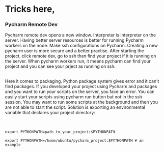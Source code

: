 # Tricks here,

### Pycharm Remote Dev
Pycharm remote dev opens a new window. Interpreter is interpreter on the server. Having better server resources is better for running Pycharm workers on the node. 
Make ssh configurations on Pycharm. Creating a new pycharm user is more secure and a better practise. After starting the project, click remote dev, 
go to ssh then find your project if it is running on the server. When pycharm workers run, it means pycharm can find your project and you can see your prject as running on ssh.

<br>
Here it comes to packaging. Python package system gives error and it can't find packages. If you developed your project using Pycharm and packages and you want to run your
scripts on the server, you face an error. You can easily start your scripts using pycharm run button but not in the ssh session. You may want to run some scripts at the background
and then you are not able to start the script. Solution is exporting an environmental variable that declares your project directory: 
<br><br><br>

```
export PYTHONPATH=path_to_your_project:$PYTHONPATH 
```

```
export PYTHONPATH=/home/ubuntu/pycharm_project:$PYTHONPATH # an example
```
